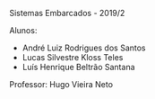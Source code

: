 Sistemas Embarcados - 2019/2

Alunos: 
  - André Luiz Rodrigues dos Santos
  - Lucas Silvestre Kloss Teles
  - Luís Henrique Beltrão Santana
  
Professor: Hugo Vieira Neto 
